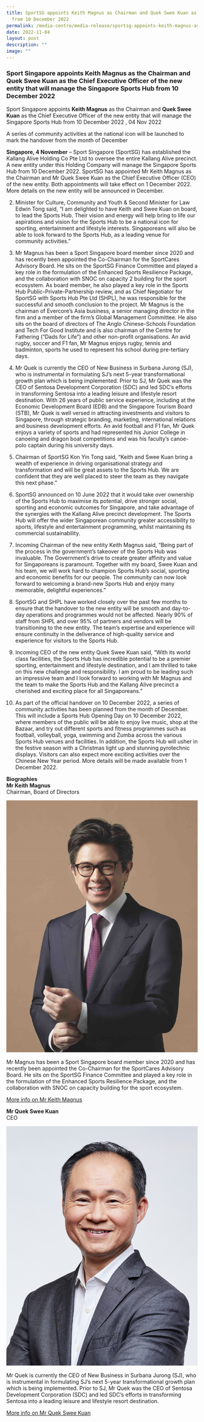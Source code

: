 ```yaml
---
title: SportSG appoints Keith Magnus as Chairman and Quek Swee Kuan as the CEO
  from 10 December 2022
permalink: /media-centre/media-release/sportsg-appoints-keith-magnus-as-the-chairman-quek-swee-kuan/
date: 2022-11-04
layout: post
description: ""
image: ""
---
```

### **Sport Singapore appoints Keith Magnus as the Chairman and Quek Swee Kuan as the Chief Executive Officer of the new entity that will manage the Singapore Sports Hub from 10 December 2022**

Sport Singapore appoints **Keith Magnus** as the Chairman and **Quek Swee Kuan** as the Chief Executive Officer of the new entity that will manage the Singapore Sports Hub from 10 December 2022 , 04 Nov 2022

A series of community activities at the national icon will be launched to mark the handover from the month of December

**Singapore, 4 November** – Sport Singapore (SportSG) has established the Kallang Alive Holding Co Pte Ltd to oversee the entire Kallang Alive precinct. A new entity under this Holding Company will manage the Singapore Sports Hub from 10 December 2022. SportSG has appointed Mr Keith Magnus as the Chairman and Mr Quek Swee Kuan as the Chief Executive Officer (CEO) of the new entity. Both appointments will take effect on 1 December 2022. More details on the new entity will be announced in December.

2. Minister for Culture, Community and Youth & Second Minister for Law Edwin Tong said, “I am delighted to have Keith and Swee Kuan on board, to lead the Sports Hub. Their vision and energy will help bring to life our aspirations and vision for the Sports Hub to be a national icon for sporting, entertainment and lifestyle interests. Singaporeans will also be able to look forward to the Sports Hub, as a leading venue for community activities.”

3. Mr Magnus has been a Sport Singapore board member since 2020 and has recently been appointed the Co-Chairman for the SportCares Advisory Board. He sits on the SportSG Finance Committee and played a key role in the formulation of the Enhanced Sports Resilience Package, and the collaboration with SNOC on capacity 2 building for the sport ecosystem. As board member, he also played a key role in the Sports Hub Public-Private-Partnership review, and as Chief Negotiator for SportSG with Sports Hub Pte Ltd (SHPL), he was responsible for the successful and smooth conclusion to the project. Mr Magnus is the chairman of Evercore’s Asia business, a senior managing director in the firm and a member of the firm’s Global Management Committee. He also sits on the board of directors of The Anglo Chinese-Schools Foundation and Tech For Good Institute and is also chairman of the Centre for Fathering (“Dads for Life”) and other non-profit organisations. An avid rugby, soccer and F1 fan, Mr Magnus enjoys rugby, tennis and badminton, sports he used to represent his school during pre-tertiary days. 

4. Mr Quek is currently the CEO of New Business in Surbana Jurong (SJ), who is instrumental in formulating SJ’s next 5-year transformational growth plan which is being implemented. Prior to SJ, Mr Quek was the CEO of Sentosa Development Corporation (SDC) and led SDC’s efforts in transforming Sentosa into a leading leisure and lifestyle resort destination. With 26 years of public service experience, including at the Economic Development Board (EDB) and the Singapore Tourism Board (STB), Mr Quek is well versed in attracting investments and visitors to Singapore, through strategic branding, marketing, international relations and business development efforts. An avid football and F1 fan, Mr Quek enjoys a variety of sports and had represented his Junior College in canoeing and dragon boat competitions and was his faculty’s canoe-polo captain during his university days. 

5. Chairman of SportSG Kon Yin Tong said, “Keith and Swee Kuan bring a wealth of experience in driving organisational strategy and transformation and will be great assets to the Sports Hub. We are confident that they are well placed to steer the team as they navigate this next phase.”

6. SportSG announced on 10 June 2022 that it would take over ownership of the Sports Hub to maximise its potential, drive stronger social, sporting and economic outcomes for Singapore, and take advantage of the synergies with the Kallang Alive precinct development. The Sports Hub will offer the wider Singaporean community greater accessibility to sports, lifestyle and entertainment programming, whilst maintaining its commercial sustainability.

7. Incoming Chairman of the new entity Keith Magnus said, “Being part of the process in the government’s takeover of the Sports Hub was invaluable. The Government’s drive to create greater affinity and value for Singaporeans is paramount. Together with my board, Swee Kuan and his team, we will work hard to champion Sports Hub’s social, sporting and economic benefits for our people. The community can now look forward to welcoming a brand-new Sports Hub and enjoy many memorable, delightful experiences.” 

8. SportSG and SHPL have worked closely over the past few months to ensure that the handover to the new entity will be smooth and day-to-day operations and programmes would not be affected. Nearly 90% of staff from SHPL and over 95% of partners and vendors will be transitioning to the new entity. The team’s expertise and experience will ensure continuity in the deliverance of high-quality service and experience for visitors to the Sports Hub. 

9. Incoming CEO of the new entity Quek Swee Kuan said, “With its world class facilities, the Sports Hub has incredible potential to be a premier sporting, entertainment and lifestyle destination, and I am thrilled to take on this new challenge and responsibility. I am proud to be leading such an impressive team and I look forward to working with Mr Magnus and the team to make the Sports Hub and the Kallang Alive precinct a cherished and exciting place for all Singaporeans.” 

10. As part of the official handover on 10 December 2022, a series of community activities has been planned from the month of December. This will include a Sports Hub Opening Day on 10 December 2022, where members of the public will be able to enjoy live music, shop at the Bazaar, and try out different sports and fitness programmes such as football, volleyball, yoga, swimming and Zumba across the various Sports Hub venues and facilities. In addition, the Sports Hub will usher in the festive season with a Christmas light up and stunning pyrotechnic displays. Visitors can also expect more exciting activities over the Chinese New Year period. More details will be made available from 1 December 2022.

**Biographies**
<br>**Mr Keith Magnus**
<br>Chairman, Board of Directors

![Keith Magnus](/images/Media%20Centre/Media%20Release/2022/Nov/Keith%20Magnus.jpeg)

Mr Magnus has been a Sport Singapore board member since 2020 and has recently been appointed the Co-Chairman for the SportCares Advisory Board. He sits on the SportSG Finance Committee and played a key role in the formulation of the Enhanced Sports Resilience Package, and the collaboration with SNOC on capacity building for the sport ecosystem.

[More info on Mr Keith Magnus](/files/Media%20Centre/Media%20Release/2022/November/Bio%20of%20Keith%20Magnus.pdf)

**Mr **Quek Swee Kuan****
<br>CEO

![Quek Swee Kuan](/images/Media%20Centre/Media%20Release/2022/Nov/Quek%20Swee%20Kuan.jpeg)

Mr Quek is currently the CEO of New Business in Surbana Jurong (SJ), who is instrumental in formulating SJ’s next 5-year transformational growth plan which is being implemented. Prior to SJ, Mr Quek was the CEO of Sentosa Development Corporation (SDC) and led SDC’s efforts in transforming Sentosa into a leading leisure and lifestyle resort destination.

[More info on Mr Quek Swee Kuan ](/files/Media%20Centre/Media%20Release/2022/November/Bio%20of%20Quek%20Swee%20Kuan.pdf)